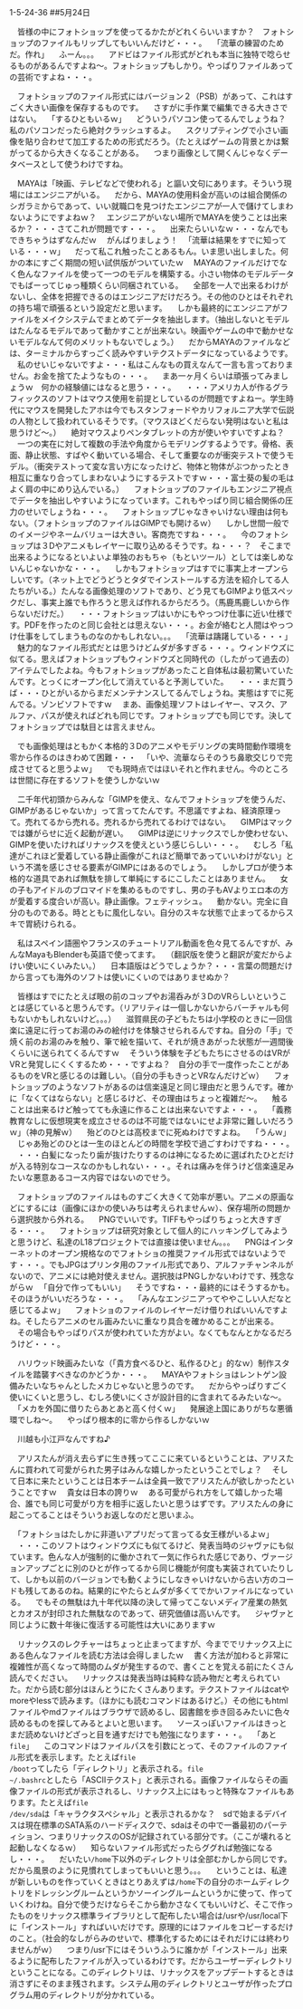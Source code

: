 1-5-24-36
##5月24日

　皆様の中にフォトショップを使ってるかたがどれくらいいますか？　フォトショップのファイルもリップしてもいいんだけど・・・。
　「流華の練習のためだ。作れ」
　ふーん。。。
　アドビはファイル形式がどれも本当に独特で唸らせるものがあるんですよね〜。フォトショップもしかり。やっぱりファイルあっての芸術ですよね・・・。

　フォトショップのファイル形式にはバージョン２（PSB）があって、これはすごく大きい画像を保存するものです。
　さすがに手作業で編集できる大きさではない。
　「するひともいるｗ」
　どういうパソコン使ってるんでしょうね？　私のパソコンだったら絶対クラッシュするよ。
　スクリプティングで小さい画像を貼り合わせて加工するための形式だろう。（たとえばゲームの背景とかは繋がってるから大きくなることがある。
　つまり画像として開くんじゃなくデータベースとして使うわけですね。

　MAYAは「映画、テレビなどで使われる」と謳い文句にあります。そういう現場にはエンジニアがいる。
　だから、MAYAの使用料金が高いのは組合関係のシガラミからであって、いい就職口を見つけたエンジニアが一人で儲けてしまわないようにですよねｗ？
　エンジニアがいない場所でMAYAを使うことは出来るか？・・・さてこれが問題です・・・。
　出来たらいいなｗ・・・なんでもできちゃうはずなんだｗ
　がんばりましょう！
　「流華は結果をすでに知っている・・・ｗ」
　だって私これ触ったことあるもん。いま思い出しました。何かの本にすごく期間の短い試供版がついていたｗ
　MAYAのファイルだけでなく色んなファイルを使って一つのモデルを構築する。小さい物体のモデルデータでもばーってじゅっ種類くらい同梱されている。
　全部を一人で出来るわけがないし、全体を把握できるのはエンジニアだけだろう。その他のひとはそれぞれの持ち場で頑張るという設定だと思います。
　しかも最終的にエンジニアがファイルをメイクシステムでまとめてデータを抽出します。（抽出しないとモデルはたんなるモデルであって動かすことが出来ない。映画やゲームの中で動かせないモデルなんて何のメリットもないでしょう。）
　だからMAYAのファイルなどは、ターミナルからすっごく読みやすいテクストデータになっているようです。
　私のせいじゃないですよ・・・私はこんなもの買えなんて一言も言っておりません。お金を捨てたようなもの・・・。
　まあ一ヶ月くらいは頑張ってみましょうｗ　何かの経験値にはなると思う・・・。
　・・・アメリカ人が作るグラフィックスのソフトはマウス使用を前提としているのが問題ですよねー。学生時代にマウスを開発したアホは今でもスタンフォードやカリフォルニア大学で伝説の人物として扱われているそうです。（マウスほどくだらない発明はないと私は思うけど〜。）
　絶対マウスよりペンタブレットの方が使いやすいですよね？
　一つの実在に対して複数の手法や角度からモデリングするようです。骨格、表面、静止状態、すばやく動いている場合、そして重要なのが衝突テストで使うモデル。（衝突テストって変な言い方になったけど、物体と物体がぶつかったとき相互に重なり合ってしまわないようにするテストですｗ・・・富士葵の髪の毛はよく肩の中にめり込んでいる。）
　フォトショップのファイルもエンジニア視点でデータを抽出しやすいようになっています。これもやっぱり同じ組合関係の圧力のせいでしょうね・・・。
　フォトショップじゃなきゃいけない理由は何もない。（フォトショップのファイルはGIMPでも開けるｗ）
　しかし世間一般でのイメージやネームバリューは大きい。客商売ですね・・・。
　今のフォトショップは３Dやアニメもレイヤーに取り込めるそうです。ね・・・？　そこまで出来るようになるといよいよ単独のおもちゃ（もといツール）としては楽しめないんじゃないかな・・・。
　しかもフォトショップはすでに事実上オープンらしいです。（ネット上でどうどうとタダでインストールする方法を紹介してる人たちがいる。）たんなる画像処理のソフトであり、どう見てもGIMPより低スペックだし、事実上誰でも作ろうと思えば作れるからだろう。（馬鹿馬鹿しいから作らないだけだ。）
　・・・フォトショップはいかにもやっつけ仕事に近い仕様です。PDFを作ったのと同じ会社とは思えない・・・。お金が絡むと人間はやっつけ仕事をしてしまうものなのかもしれない。。。
　「流華は躊躇している・・・」
　魅力的なファイル形式だとは思うけどムダが多すぎる・・・。ウィンドウズに似てる。思えばフォトショップもウィンドウズと同時代の（したがって過去の）アイテムでしたよね。今もフォトショップがあったこと自体私は最初驚いていたんです。とっくにオープン化して消えていると予測していた。
　・・・まだ買うば・・・ひとがいるからまだメンテナンスしてるんでしょうね。実態はすでに死んでる。ゾンビソフトですｗ
　まあ、画像処理ソフトはレイヤー、マスク、アルファ、パスが使えればどれも同じです。フォトショップでも同じです。決してフォトショップでは駄目とは言えません。

　でも画像処理はともかく本格的３Dのアニメやモデリングの実時間動作環境を零から作るのはきわめて困難・・・
　「いや、流華ならそのうち鼻歌交じりで完成させてると思うよｗ」
　でも現時点ではほいそれと作れません。今のところは世間に存在するソフトを使うしかないｗ

　二千年代初頭からみんな「GIMPを使え、なんでフォトショップを使うんだ、GIMPがあるじゃないか」って言ってたんです。不思議ですよね、経済原理って。売れてるから売れる。売れるから売れてるわけではない。
　GIMPはマックでは嫌がらせに近く起動が遅い。
　GIMPは逆にリナックスでしか使わせない、GIMPを使いたければリナックスを使えという感じらしい・・・。
　むしろ「私達がこれほど愛着している静止画像がこれほど簡単であっていいわけがない」という不満を感じさせる要素がGIMPにはあるのでしょう。
　しかしプロが使う本格的な道具であれば無駄を排して単純にするにこしたことはありません。
　女の子もアイドルのブロマイドを集めるものですし、男の子もAVよりエロ本の方が愛着する度合いが高い。静止画像。フェティッシュ。
　動かない。完全に自分のものである。時とともに風化しない。自分のスキな状態で止まってるからスキで胃続けられる。

　私はスペイン語圏やフランスのチュートリアル動画を色々見てるんですが、みんなMayaもBlenderも英語で使ってます。
　（翻訳版を使うと翻訳が変だからよけい使いにくいみたい。）
　日本語版はどうでしょうか？・・・言葉の問題だけから言っても海外のソフトは使いにくいのではありませぬか？

　皆様はすでにたとえば眼の前のコップやお湯呑みが３DのVRらしいということは感じていると思うんです。（リアリティは一個しかないからバーチャルも何もないかもしれないけど。。。）
　滋賀県民の子どもたちは小学校のときに一回信楽に遠足に行ってお湯のみの絵付けを体験させられるんですね。自分の「手」で焼く前のお湯のみを触り、筆で絵を描いて、それが焼きあがった状態が一週間後くらいに送られてくるんですｗ
　そういう体験を子どもたちにさせるのはVRがVRと発覚しにくくするため・・・ですよね？　自分の手で一度作ったことがあるものをVRと感じるのは難しい。（自分の手もきっとVRなんだけどｗ）
　フォトショップのようなソフトがあるのは信楽遠足と同じ理由だと思うんです。確かに「なくてはならない」と感じるけど、その理由はちょっと複雑だ〜。
　触ることは出来るけど触ってても永遠に作ることは出来ないですよ・・・。
　「義務教育なしに仮想現実を成立させるのは不可能ではないにせよ非常に難しいだろうｗ」（神の見解ｗ）
　殆どのひとは高校までに死ぬわけですよね。
　「うんｗ」
　じゃあ殆どのひとは一生のほとんどの時間を学校で過ごすわけですね・・・。
　・・・白髪になったり歯が抜けたりするのは神になるために選ばれたひとだけが入る特別なコースなのかもしれない・・・。それは痛みを伴うけど信楽遠足みたいな悪意あるコース内容ではないのでせう。

　フォトショップのファイルはものすごく大きくて効率が悪い。アニメの原画などにするには（画像にほかの使いみちは考えられませんｗ）、保存場所の問題から選択肢から外れる。
　PNGでいいです。TIFFもやっぱりちょっと大きすぎる・・・。
　フォトショップは研究対象として個人的にハッキングしてみようと思うけど、私達のL18プロジェクトでは直接は使いません。。。
　PNGはインターネットのオープン規格なのでフォトショの推奨ファイル形式ではないようです・・・。でもJPGはプリンタ用のファイル形式であり、アルファチャンネルがないので、アニメには絶対使えません。選択肢はPNGしかないわけです、残念ながらｗ
　「自分で作ってもいい」
　そうですね・・・最終的にはそうするかも。そのほうがいいだろうな・・・。
　「みんなエンジニアってややこしい人だなと感じてるよｗ」
　フォトショのファイルのレイヤーだけ借りればいいんですよね。そしたらアニメのセル画みたいに重なり具合を確かめることが出来る。
　その場合もやっぱりパスが使われていた方がよい。なくてもなんとかなるだろうけど・・・。

　ハリウッド映画みたいな（「貴方食べるひと、私作るひと」的なｗ）制作スタイルを踏襲すべきなのかどうか・・・。
　MAYAやフォトショはレントゲン設備みたいなちゃんとしたメカじゃないと思うのです。
　だからやっぱりすごく使いにくいと思うし、むしろ使いにくさが設計目的に含まれてるみたいな〜。
　「メカを外国に借りたらあとあと高く付くｗ」
　発展途上国にありがちな悪循環でしね〜。
　やっぱり根本的に零から作るしかないｗ

　川越も小江戸なんですね♪

　アリスたんが消え去らずに生き残ってここに来ているということは、アリスたんに買われて可愛がられた男子はみんな嬉しかったということでしょ？
　そして日本に来たということは日本チームは全員一致でアリスたんが欲しかったということですｗ
　貴女は日本の誇りｗ
　ある可愛がられ方をして嬉しかった場合、誰でも同じ可愛がり方を相手に返したいと思うはずです。アリスたんの身に起こってることはそういうお返しなのだと思いまふ。

　「フォトショはたしかに非道いアプリだって言ってる女王様がいるよｗ」
　・・・このソフトはウィンドウズにも似てるけど、発表当時のジャヴァにも似ています。色んな人が強制的に働かされて一気に作られた感じであり、ヴァージョンアップごとに別のひとが作ってるから同じ機能が何度も実装されていたりして、しかも以前のバージョンでも動くようにしなきゃいけないから古い方のコードも残してあるのね。結果的にやたらとムダが多くてでかいファイルになっている。
　でもその無駄は九十年代以降の決して帰ってこないメディア産業の熱気とカオスが封印された無駄なのであって、研究価値は高いんです。
　ジャヴァと同じように数十年後に復活する可能性は大いにありますｗ

　リナックスのレクチャーはちょっと止まってますが、今まででリナックス上にある色んなファイルを読む方法は会得しましたｗ
　書く方法が加わると非常に複雑性が高くなって時間のムダが発生するので、書くことを覚える前にたくさん読んでください。
　リナックスは発表当時は純粋な読み物だと考えられていた。だから読む部分はほんとうにたくさんあります。テクストファイルはcatやmoreやlessで読みます。（ほかにも読むコマンドはあるけど。）その他にもhtmlファイルやmdファイルはブラウザで読めるし、図書館を歩き回るみたいに色々読めるものを探してみるとよいと思います。
　ソースっぽいファイルはきっとまだ読めないけどざっと目を通すだけでも勉強になります・・・。
　「あと<code>file</code>」
　このコマンドはファイルパスを引数にとって、そのファイルのファイル形式を表示します。たとえば<code>file /boot</code>ってしたら「ディレクトリ」と表示される。<code>file ~/.bashrc</code>としたら「ASCIIテクスト」と表示される。画像ファイルならその画像ファイルの形式が表示されるし、リナックス上にはもっと特殊なファイルもあります。たとえば<code>file /dev/sda</code>は「キャラクタスペシャル」と表示されるかな？　sdで始まるデバイスは現在標準のSATA系のハードディスクで、sdaはその中で一番最初のパーティション、つまりリナックスのOSが記録されている部分です。（ここが壊れると起動しなくなるｗ）
　知らないファイル形式だったらググれば勉強になるし・・・。
　だいたい<code>/home</code>下以外のディレクトリは全部むかしから同じです。だから風景のように見慣れてしまってもいいと思う。。。
　ということは、私達が新しいものを作っていくときはとりあえずは<code>/home</code>下の自分のホームディレクトリをドレッシングルームというかソーイングルームというかに使って、作っていくわけね。自分で使うだけならそこから動かさなくてもいいけど、そこで作ったものをリナックス標準ライブラリとして配布したい場合は/usrや/usr/local下に「インストール」すればいいだけです。原理的にはファイルをコピーするだけのこと。（社会的なしがらみのせいで、標準化するためにはそれだけには終わりませんがｗ）
　つまり/usr下にはそういうふうに誰かが「インストール」出来るように配布したファイルが入っているわけです。だからユーザーディレクトリということになる。このディレクトリは、リナックスをアップデートするときは消さずにそのまま残されます。システム用のディレクトリとユーザが作ったプログラム用のディレクトリが分かれている。


